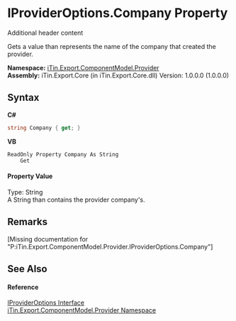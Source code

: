 # IProviderOptions.Company Property 
Additional header content 

Gets a value than represents the name of the company that created the provider.

**Namespace:**&nbsp;<a href="N_iTin_Export_ComponentModel_Provider">iTin.Export.ComponentModel.Provider</a><br />**Assembly:**&nbsp;iTin.Export.Core (in iTin.Export.Core.dll) Version: 1.0.0.0 (1.0.0.0)

## Syntax

**C#**<br />
``` C#
string Company { get; }
```

**VB**<br />
``` VB
ReadOnly Property Company As String
	Get
```


#### Property Value
Type: String<br />A String than contains the provider company's.

## Remarks
\[Missing <remarks> documentation for "P:iTin.Export.ComponentModel.Provider.IProviderOptions.Company"\]

## See Also


#### Reference
<a href="T_iTin_Export_ComponentModel_Provider_IProviderOptions">IProviderOptions Interface</a><br /><a href="N_iTin_Export_ComponentModel_Provider">iTin.Export.ComponentModel.Provider Namespace</a><br />